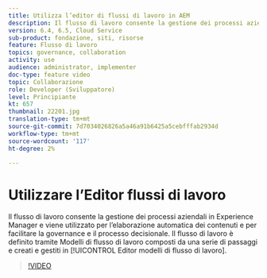 ```yaml
---
title: Utilizza l’editor di flussi di lavoro in AEM
description: Il flusso di lavoro consente la gestione dei processi aziendali in Experience Manager e viene utilizzato per l’elaborazione automatica dei contenuti e per facilitare la governance e il processo decisionale. Il flusso di lavoro è definito tramite Modelli di flusso di lavoro , costituiti da una serie di passaggi e creati e gestiti nell’Editor modello flusso di lavoro.
version: 6.4, 6.5, Cloud Service
sub-product: fondazione, siti, risorse
feature: Flusso di lavoro
topics: governance, collaboration
activity: use
audience: administrator, implementer
doc-type: feature video
topic: Collaborazione
role: Developer (Sviluppatore)
level: Principiante
kt: 657
thumbnail: 22201.jpg
translation-type: tm+mt
source-git-commit: 7d7034026826a5a46a91b6425a5cebfffab2934d
workflow-type: tm+mt
source-wordcount: '117'
ht-degree: 2%

---
```



# Utilizzare l’Editor flussi di lavoro

Il flusso di lavoro consente la gestione dei processi aziendali in Experience Manager e viene utilizzato per l’elaborazione automatica dei contenuti e per facilitare la governance e il processo decisionale. Il flusso di lavoro è definito tramite Modelli di flusso di lavoro composti da una serie di passaggi e creati e gestiti in [!UICONTROL Editor modelli di flusso di lavoro].

>[!VIDEO](https://video.tv.adobe.com/v/22201/?quality=12&learn=on)
